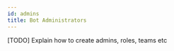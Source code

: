```yaml
---
id: admins
title: Bot Administrators
---
```


[TODO] Explain how to create admins, roles, teams etc
